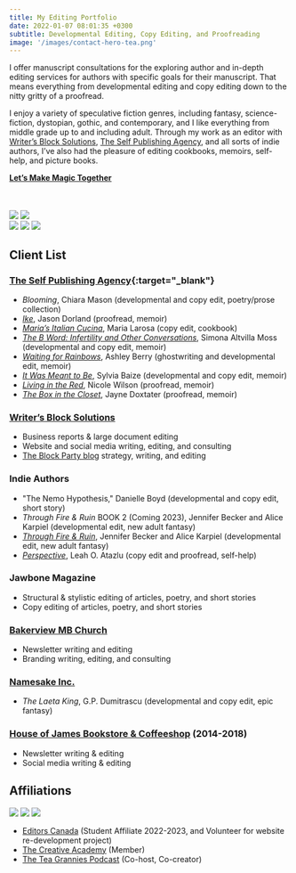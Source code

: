 ```yaml
---
title: My Editing Portfolio
date: 2022-01-07 08:01:35 +0300
subtitle: Developmental Editing, Copy Editing, and Proofreading
image: '/images/contact-hero-tea.png'
---
```


<base target="_blank">

I offer manuscript consultations for the exploring author and in-depth editing services for authors with specific goals for their manuscript. That means everything from developmental editing and copy editing down to the nitty gritty of a proofread.

I enjoy a variety of speculative fiction genres, including fantasy, science-fiction, dystopian, gothic, and contemporary, and I like everything from middle grade up to and including adult. Through my work as an editor with [Writer’s Block Solutions](https://writersblocksolutions.ca/), [The Self Publishing Agency](https://theselfpublishingagency.com/), and all sorts of indie authors, I’ve also had the pleasure of editing cookbooks, memoirs, self-help, and picture books.

  <div class="section__navigation" style="padding-top: 0; padding-bottom: 50px;">
    <a href="/contact" class="button button--primary section-button"><b>Let’s Make Magic Together</b></a>
  </div>

<div class="gallery-box">
  <div class="gallery">
    <img src="/images/portfolio-through-fire-and-ruin.jpg" loading="lazy">
    <img src="/images/portfolio-waiting-for-rainbows.jpg" loading="lazy">
  </div>
</div>

<div class="gallery-box">
  <div class="gallery">
    <img src="/images/portfolio-marias-italian-cucina.jpg" loading="lazy">
    <img src="/images/portfolio-the-b-word.jpg" loading="lazy">
    <img src="/images/portfolio-jawbone-vol-1.jpg" loading="lazy">
  </div>
</div>

## Client List

### [The Self Publishing Agency](https://theselfpublishingagency.com/){:target="_blank"}
- _Blooming_, Chiara Mason (developmental and copy edit, poetry/prose collection)
- [_Ike_](https://lovereadingike.com/), Jason Dorland (proofread, memoir)
- [_Maria’s Italian Cucina_](https://theselfpublishingagency.com/authors/2000/), Maria Larosa (copy edit, cookbook)
- [_The B Word: Infertility and Other Conversations_](https://theselfpublishingagency.com/authors/the-b-word/), Simona Altvilla Moss (developmental and copy edit, memoir)
- [_Waiting for Rainbows_](https://theselfpublishingagency.com/authors/waiting-for-rainbows/), Ashley Berry (ghostwriting and developmental edit, memoir)
- [_It Was Meant to Be_](https://theselfpublishingagency.com/authors/it-meant-to-be/), Sylvia Baize (developmental and copy edit, memoir)
- [_Living in the Red_](https://theselfpublishingagency.com/authors/1628/), Nicole Wilson (proofread, memoir)
- [_The Box in the Closet_](https://www.jaynesbook.com/), Jayne Doxtater (proofread, memoir)

### [Writer’s Block Solutions](https://writersblocksolutions.ca/)
- Business reports & large document editing
- Website and social media writing, editing, and consulting
- [The Block Party blog](https://writersblocksolutions.ca/the-block-party/) strategy, writing, and editing

### Indie Authors
- "The Nemo Hypothesis," Danielle Boyd (developmental and copy edit, short story)
- _Through Fire & Ruin_ BOOK 2 (Coming 2023), Jennifer Becker and Alice Karpiel (developmental edit, new adult fantasy)
- [_Through Fire & Ruin_](https://www.authorsjbandak.com/), Jennifer Becker and Alice Karpiel (developmental edit, new adult fantasy)
- [_Perspective_](https://www.amazon.com/Perspective-Leah-Atazlu-ebook/dp/B09N7MV4FZ/ref=sr_1_6?crid=2DTUI8YEMIQLM&keywords=perspective+leah&qid=1670703111&s=books&sprefix=perspective+leah+%2Cstripbooks-intl-ship%2C126&sr=1-6), Leah O. Atazlu (copy edit and proofread, self-help)

### Jawbone Magazine
- Structural & stylistic editing of articles, poetry, and short stories
- Copy editing of articles, poetry, and short stories

### [Bakerview MB Church](https://www.bakerview.org/)
- Newsletter writing and editing
- Branding writing, editing, and consulting

### [Namesake Inc.](https://www.namesake.ca/home)
- _The Laeta King_, G.P. Dumitrascu (developmental and copy edit, epic fantasy)

### [House of James Bookstore & Coffeeshop](https://houseofjames.com/) (2014-2018)
- Newsletter writing & editing
- Social media writing & editing

## Affiliations

<div class="gallery-box">
  <div class="gallery">
    <img src="/images/editors-canada-affiliate.jpg" loading="lazy">
    <img src="/images/TCA-affiliate.jpg" loading="lazy">
    <img src="/images/the-tea-grannies-podcast.jpg" loading="lazy">
  </div>
</div>

- [Editors Canada](https://www.editors.ca/) (Student Affiliate 2022-2023, and Volunteer for website re-development project)
- [The Creative Academy](https://creativeacademyforwriters.com/) (Member)
- [The Tea Grannies Podcast](https://shows.acast.com/the-tea-grannies) (Co-host, Co-creator)